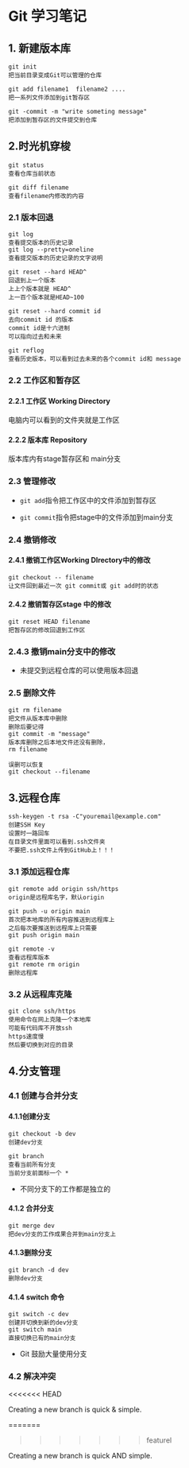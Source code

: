 # Git 学习笔记

## 1. 新建版本库

```Git
git init
把当前目录变成Git可以管理的仓库
```

```Git
git add filename1  filename2 ....
把一系列文件添加到git暂存区
```

```
git -commit -m "write someting message"
把添加到暂存区的文件提交到仓库
```



## 2.时光机穿梭

```
git status
查看仓库当前状态
```

```
git diff filename
查看filename内修改的内容
```



### 2.1 版本回退

```
git log
查看提交版本的历史记录
git log --pretty=oneline 
查看提交版本的历史记录的文字说明
```

```
git reset --hard HEAD^
回退到上一个版本 
上上个版本就是 HEAD^
上一百个版本就是HEAD~100
```

```
git reset --hard commit id
去向commit id 的版本
commit id是十六进制
可以指向过去和未来
```

```
git reflog
查看历史版本，可以看到过去未来的各个commit id和 message
```



### 2.2 工作区和暂存区

#### 2.2.1 工作区 Working Directory

电脑内可以看到的文件夹就是工作区

#### 2.2.2 版本库 Repository

版本库内有stage暂存区和 main分支



### 2.3 管理修改

* `git add`指令把工作区中的文件添加到暂存区

* `git commit`指令把stage中的文件添加到main分支



### 2.4 撤销修改

#### 2.4.1 撤销工作区Working DIrectory中的修改

```
git checkout -- filename
让文件回到最近一次 git commit或 git add时的状态
```



#### 2.4.2 撤销暂存区stage 中的修改

```
git reset HEAD filename
把暂存区的修改回退到工作区
```



### 2.4.3 撤销main分支中的修改

* 未提交到远程仓库的可以使用版本回退

### 2.5 删除文件

```
git rm filename
把文件从版本库中删除
删除后要记得
git commit -m "message"
版本库删除之后本地文件还没有删除，
rm filename

误删可以恢复
git checkout --filename
```

## 3.远程仓库

```
ssh-keygen -t rsa -C"youremail@example.com"
创建SSH Key
设置时一路回车
在目录文件里面可以看到.ssh文件夹
不要把.ssh文件上传到GitHub上！！！
```



### 3.1 添加远程仓库

```
git remote add origin ssh/https
origin是远程库名字，默认origin
```

```
git push -u origin main
首次把本地库的所有内容推送到远程库上
之后每次要推送到远程库上只需要
git push origin main
```

```
git remote -v
查看远程库版本
git remote rm origin 
删除远程库
```

### 3.2 从远程库克隆

```
git clone ssh/https
使用命令在网上克隆一个本地库
可能有代码库不开放ssh
https速度慢
然后要切换到对应的目录
```

## 4.分支管理

### 4.1 创建与合并分支

#### 4.1.1创建分支

```
git checkout -b dev
创建dev分支
```

```
git branch
查看当前所有分支
当前分支前面标一个 *
```

* 不同分支下的工作都是独立的

#### 4.1.2 合并分支

```
git merge dev
把dev分支的工作成果合并到main分支上
```

#### 4.1.3删除分支

```
git branch -d dev
删除dev分支
```

#### 4.1.4 switch 命令

```
git switch -c dev
创建并切换到新的dev分支
git switch main
直接切换已有的main分支
```

* Git 鼓励大量使用分支

### 4.2 解决冲突
<<<<<<< HEAD

Creating a new branch is quick & simple.

=======
>>>>>>> featurel

Creating a new branch is quick AND simple.

